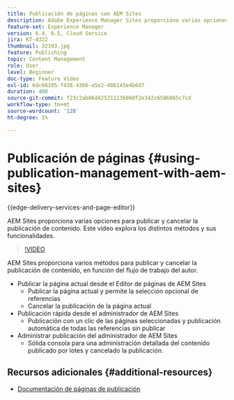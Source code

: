 ```yaml
---
title: Publicación de páginas con AEM Sites
description: Adobe Experience Manager Sites proporciona varias opciones para publicar y cancelar la publicación de contenido. Este vídeo explora los distintos métodos y sus funcionalidades.
feature-set: Experience Manager
version: 6.4, 6.5, Cloud Service
jira: KT-4322
thumbnail: 32193.jpg
feature: Publishing
topic: Content Management
role: User
level: Beginner
doc-type: Feature Video
exl-id: 6dc66195-f438-4366-a5e2-486145e4b6d7
duration: 408
source-git-commit: f23c2ab86d42531113690df2e342c65060b5c7cd
workflow-type: tm+mt
source-wordcount: '128'
ht-degree: 1%

---
```


# Publicación de páginas {#using-publication-management-with-aem-sites}

{{edge-delivery-services-and-page-editor}}

AEM Sites proporciona varias opciones para publicar y cancelar la publicación de contenido. Este vídeo explora los distintos métodos y sus funcionalidades.

>[!VIDEO](https://video.tv.adobe.com/v/32193?quality=12&learn=on)

AEM Sites proporciona varios métodos para publicar y cancelar la publicación de contenido, en función del flujo de trabajo del autor.

* Publicar la página actual desde el Editor de páginas de AEM Sites
   * Publicar la página actual y permite la selección opcional de referencias
   * Cancelar la publicación de la página actual
* Publicación rápida desde el administrador de AEM Sites
   * Publicación con un clic de las páginas seleccionadas y publicación automática de todas las referencias sin publicar
* Administrar publicación del administrador de AEM Sites
   * Sólida consola para una administración detallada del contenido publicado por lotes y cancelado la publicación.

## Recursos adicionales {#additional-resources}

* [Documentación de páginas de publicación](https://experienceleague.adobe.com/docs/experience-manager-65/authoring/authoring/publishing-pages.html)

